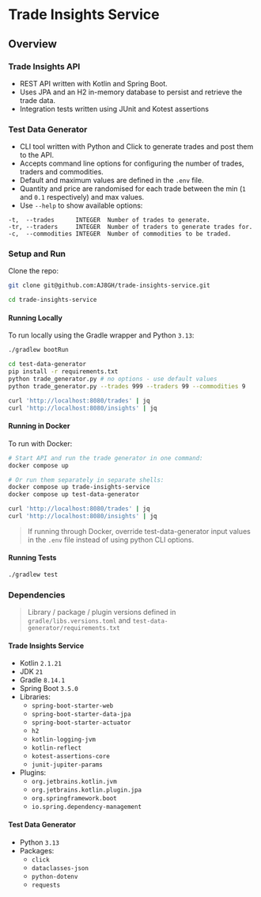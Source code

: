 # Trade Insights Service

## Overview

### Trade Insights API

- REST API written with Kotlin and Spring Boot.
- Uses JPA and an H2 in-memory database to persist and retrieve the trade data.
- Integration tests written using JUnit and Kotest assertions

### Test Data Generator

- CLI tool written with Python and Click to generate trades and post them to the API.
- Accepts command line options for configuring the number of trades, traders and commodities.
- Default and maximum values are defined in the `.env` file.
- Quantity and price are randomised for each trade between the min (`1` and `0.1` respectively) and max values.
- Use `--help` to show available options:

```
-t,  --trades      INTEGER  Number of trades to generate.
-tr, --traders     INTEGER  Number of traders to generate trades for.
-c,  --commodities INTEGER  Number of commodities to be traded.
```

### Setup and Run

Clone the repo:

```sh
git clone git@github.com:AJ8GH/trade-insights-service.git

cd trade-insights-service
````

#### Running Locally

To run locally using the Gradle wrapper and Python `3.13`:

```sh
./gradlew bootRun

cd test-data-generator
pip install -r requirements.txt
python trade_generator.py # no options - use default values
python trade_generator.py --trades 999 --traders 99 --commodities 9 

curl 'http://localhost:8080/trades' | jq
curl 'http://localhost:8080/insights' | jq
```

#### Running in Docker

To run with Docker:

```sh
# Start API and run the trade generator in one command:
docker compose up

# Or run them separately in separate shells:
docker compose up trade-insights-service
docker compose up test-data-generator

curl 'http://localhost:8080/trades' | jq
curl 'http://localhost:8080/insights' | jq
```

> If running through Docker, override test-data-generator input values in the `.env` file instead of using python CLI options.

#### Running Tests

```sh
./gradlew test
```

### Dependencies

> Library / package / plugin versions defined in `gradle/libs.versions.toml` and `test-data-generator/requirements.txt`

#### Trade Insights Service

- Kotlin `2.1.21`
- JDK `21`
- Gradle `8.14.1`
- Spring Boot `3.5.0`
- Libraries:
  - `spring-boot-starter-web`
  - `spring-boot-starter-data-jpa`
  - `spring-boot-starter-actuator`
  - `h2`
  - `kotlin-logging-jvm`
  - `kotlin-reflect`
  - `kotest-assertions-core`
  - `junit-jupiter-params`
- Plugins:
  - `org.jetbrains.kotlin.jvm`
  - `org.jetbrains.kotlin.plugin.jpa`
  - `org.springframework.boot`
  - `io.spring.dependency-management`

#### Test Data Generator

- Python `3.13`
- Packages:
  - `click`
  - `dataclasses-json`
  - `python-dotenv`
  - `requests`
